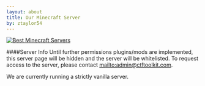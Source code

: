 ```yaml
---
layout: about
title: Our Minecraft Server
by: ztaylor54
---
```


<style>
	ul li {
		list-style-type: circle;
	}
	h1, h2 {
  		margin-top: 10px;
	 	text-align: center;
	}
	h3, h5, h6 {
	  	text-align: left;
		margin-top: 10px;
	}
	h4 {
    		margin-top: 10px;
    		font-size: 200%;
    		text-align: center;
    		border-bottom: 1px solid #eee;
    		padding-bottom: 0.3em;
    	}
    	.center-image {
    		margin: 0 auto;
    		display: block;
	}
</style>

<a href="http://topg.org/Minecraft"><img src="http://topg.org/image/030116/109750.gif" alt="Best Minecraft Servers" class="center-image"></a>

####Server Info
Until further permissions plugins/mods are implemented, this server page will be hidden and the server will be whitelisted. To request access to the server, please contact <mailto:admin@ctftoolkit.com>.  
  
We are currently running a strictly vanilla server.
